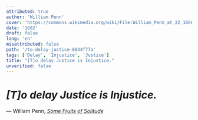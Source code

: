 ```yaml
---
attributed: true
author: 'William Penn'
cover: 'https://commons.wikimedia.org/wiki/File:William_Penn_at_22_1666.jpg'
date: '1682'
draft: false
lang: 'en'
misattributed: false
path: '/to-delay-justice-8844f77a'
tags: ['Delay', 'Injustice', 'Justice']
title: "[T]o delay Justice is Injustice."
unverified: false
---
```


# *[T]o delay Justice is Injustice.*
&mdash; William Penn, <cite><em><abbr title="ISBN-13: 9781419148026">Some Fruits of Solitude</abbr></em></cite>